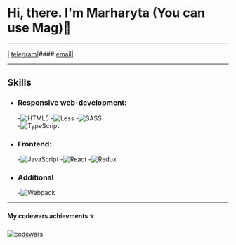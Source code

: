 # **Hi, there. I'm Marharyta (You can use Mag)**:open_hands:
__________________________________________________________
| [telegram](https://t.me/Pandoraaa7)|#### [email](pandoraaa274@gmail.com)|
__________________________________________________________
## Skills
+ ### Responsive web-development:
    -![HTML5](https://img.shields.io/badge/html5-%23E34F26.svg?style=for-the-badge&logo=html5&logoColor=white)
    -![Less](https://img.shields.io/badge/less-2B4C80?style=for-the-badge&logo=less&logoColor=white)
    -![SASS](https://img.shields.io/badge/SASS-hotpink.svg?style=for-the-badge&logo=SASS&logoColor=white)         
    -![TypeScript](https://img.shields.io/badge/typescript-%23007ACC.svg?style=for-the-badge&logo=typescript&logoColor=white)
+ ### Frontend: 
    -![JavaScript](https://img.shields.io/badge/javascript-%23323330.svg?style=for-the-badge&logo=javascript&logoColor=%23F7DF1E)
    -![React](https://img.shields.io/badge/react-%2320232a.svg?style=for-the-badge&logo=react&logoColor=%2361DAFB)
    -![Redux](https://img.shields.io/badge/redux-%23593d88.svg?style=for-the-badge&logo=redux&logoColor=white)
+ ### Additional
    -![Webpack](https://img.shields.io/badge/webpack-%238DD6F9.svg?style=for-the-badge&logo=webpack&logoColor=black)

__________________________________
#### My codewars achievments :star:
[![codewars](https://www.codewars.com/users/Overednaya/badges/small)](https://www.codewars.com/users/username) 
